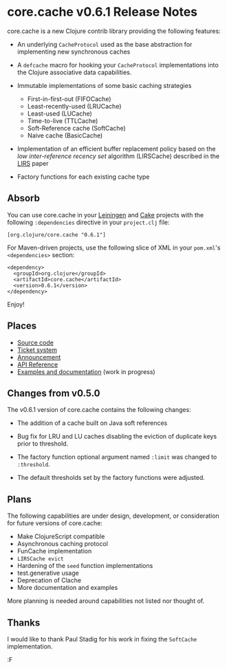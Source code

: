 core.cache v0.6.1 Release Notes
===============================

core.cache is a new Clojure contrib library providing the following features:

* An underlying `CacheProtocol` used as the base abstraction for implementing new synchronous caches

* A `defcache` macro for hooking your `CacheProtocol` implementations into the Clojure associative data capabilities.

* Immutable implementations of some basic caching strategies
  - First-in-first-out (FIFOCache)
  - Least-recently-used (LRUCache)
  - Least-used (LUCache)
  - Time-to-live (TTLCache)
  - Soft-Reference cache (SoftCache)
  - Naive cache (BasicCache)

* Implementation of an efficient buffer replacement policy based on the *low inter-reference recency set* algorithm (LIRSCache) described in the [LIRS](http://citeseer.ist.psu.edu/viewdoc/summary?doi=10.1.1.116.2184) paper

* Factory functions for each existing cache type

Absorb
------

You can use core.cache in your [Leiningen](https://github.com/technomancy/leiningen) and [Cake](https://github.com/flatland/cake) projects with the following `:dependencies` directive in your `project.clj` file:

    [org.clojure/core.cache "0.6.1"]

For Maven-driven projects, use the following slice of XML in your `pom.xml`'s `<dependencies>` section:

    <dependency>
	  <groupId>org.clojure</groupId>
	  <artifactId>core.cache</artifactId>
	  <version>0.6.1</version>
	</dependency>

Enjoy!


Places
------

* [Source code](https://github.com/clojure/core.cache)
* [Ticket system](http://dev.clojure.org/jira/browse/CCACHE)
* [Announcement](http://groups.google.com/group/clojure/browse_frm/thread/69d08572ab265dc7)
* [API Reference](https://clojure.github.com/core.cache)
* [Examples and documentation](https://github.com/clojure/core.cache/wiki) (work in progress)

Changes from v0.5.0
-------------------

The v0.6.1 version of core.cache contains the following changes:

* The addition of a cache built on Java soft references

* Bug fix for LRU and LU caches disabling the eviction of duplicate keys prior to threshold.

* The factory function optional argument named `:limit` was changed to `:threshold`.

* The default thresholds set by the factory functions were adjusted.

Plans
-----

The following capabilities are under design, development, or consideration for future versions of core.cache:

* Make ClojureScript compatible
* Asynchronous caching protocol
* FunCache implementation
* `LIRSCache evict`
* Hardening of the `seed` function implementations
* test.generative usage
* Deprecation of Clache
* More documentation and examples

More planning is needed around capabilities not listed nor thought of.

Thanks
------

I would like to thank Paul Stadig for his work in fixing the `SoftCache` implementation.

:F
